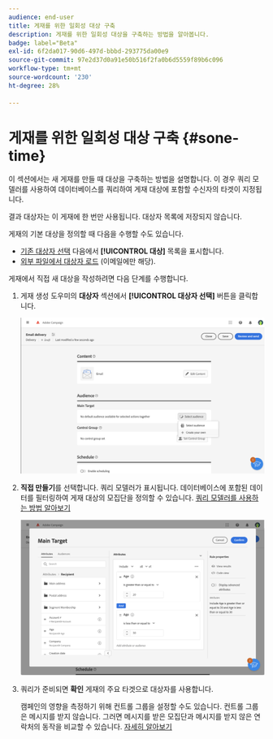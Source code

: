 ```yaml
---
audience: end-user
title: 게재를 위한 일회성 대상 구축
description: 게재를 위한 일회성 대상을 구축하는 방법을 알아봅니다.
badge: label="Beta"
exl-id: 6f2da017-90d6-497d-bbbd-293775da00e9
source-git-commit: 97e2d37d0a91e50b516f2fa0b6d5559f89b6c096
workflow-type: tm+mt
source-wordcount: '230'
ht-degree: 28%

---
```


# 게재를 위한 일회성 대상 구축 {#sone-time}

이 섹션에서는 새 게재를 만들 때 대상을 구축하는 방법을 설명합니다. 이 경우 쿼리 모델러를 사용하여 데이터베이스를 쿼리하여 게재 대상에 포함할 수신자의 타겟이 지정됩니다.

결과 대상자는 이 게재에 한 번만 사용됩니다. 대상자 목록에 저장되지 않습니다.

게재의 기본 대상을 정의할 때 다음을 수행할 수도 있습니다.

* [기존 대상자 선택](add-audience.md) 다음에서 **[!UICONTROL 대상]** 목록을 표시합니다.
* [외부 파일에서 대상자 로드](file-audience.md) (이메일에만 해당).

게재에서 직접 새 대상을 작성하려면 다음 단계를 수행합니다.

1. 게재 생성 도우미의 **대상자** 섹션에서 **[!UICONTROL 대상자 선택]** 버튼을 클릭합니다.

   ![](assets/segment-builder0.png)

1. **직접 만들기**&#x200B;를 선택합니다. 쿼리 모델러가 표시됩니다. 데이터베이스에 포함된 데이터를 필터링하여 게재 대상의 모집단을 정의할 수 있습니다. [쿼리 모델러를 사용하는 방법 알아보기](../query/query-modeler-overview.md)

   ![](assets/segment-builder.png)

1. 쿼리가 준비되면 **확인** 게재의 주요 타겟으로 대상자를 사용합니다.

   캠페인의 영향을 측정하기 위해 컨트롤 그룹을 설정할 수도 있습니다. 컨트롤 그룹은 메시지를 받지 않습니다. 그러면 메시지를 받은 모집단과 메시지를 받지 않은 연락처의 동작을 비교할 수 있습니다. [자세히 알아보기](control-group.md)
